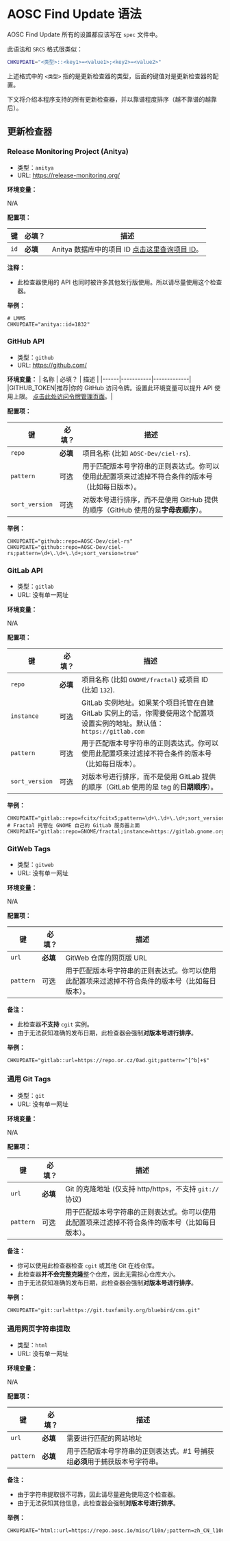 # AOSC Find Update 语法

AOSC Find Update 所有的设置都应该写在 `spec` 文件中。 

此语法和 `SRCS` 格式很类似：

```bash
CHKUPDATE="<类型>::<key1>=<value1>;<key2>=<value2>"
```

上述格式中的 `<类型>` 指的是更新检查器的类型，后面的键值对是更新检查器的配置。

下文将介绍本程序支持的所有更新检查器，并以靠谱程度排序（越不靠谱的越靠后）。

## 更新检查器

### Release Monitoring Project (Anitya)

- 类型：`anitya`
- URL: https://release-monitoring.org/

**环境变量：**
<!--
| 名称 | 必填？ | 描述 |
|------|-----------|-------------|
-->
N/A

**配置项：**

| 键 | 必填？ | 描述 |
|-----|-----------|-------------|
|`id`|**必填**|Anitya 数据库中的项目 ID [点击这里查询项目 ID](https://release-monitoring.org/projects/search/)。|

**注释：**

- 此检查器使用的 API 也同时被许多其他发行版使用。所以请尽量使用这个检查器。

**举例：**

```
# LMMS
CHKUPDATE="anitya::id=1832"
```

### GitHub API

- 类型：`github`
- URL: https://github.com/

**环境变量：**
| 名称 | 必填？ | 描述 |
|------|-----------|-------------|
|GITHUB_TOKEN|推荐|你的 GitHub 访问令牌。设置此环境变量可以提升 API 使用上限。 [点击此处访问令牌管理页面](https://github.com/settings/tokens)。|

**配置项：**

| 键 | 必填？ | 描述 |
|-----|-----------|-------------|
|`repo`|**必填**|项目名称 (比如 `AOSC-Dev/ciel-rs`).|
|`pattern`|可选|用于匹配版本号字符串的正则表达式。你可以使用此配置项来过滤掉不符合条件的版本号（比如每日版本）。|
|`sort_version`|可选|对版本号进行排序，而不是使用 GitHub 提供的顺序（GitHub 使用的是**字母表顺序**）。|

**举例：**

```
CHKUPDATE="github::repo=AOSC-Dev/ciel-rs"
CHKUPDATE="github::repo=AOSC-Dev/ciel-rs;pattern=\d+\.\d+\.\d+;sort_version=true"
```

### GitLab API

- 类型：`gitlab`
- URL: 没有单一网址

**环境变量：**
<!--
| 名称 | 必填？ | 描述 |
|------|-----------|-------------|
-->
N/A

**配置项：**

| 键 |必填？| 描述 |
|-----|-----------|-------------|
|`repo`|**必填**|项目名称 (比如 `GNOME/fractal`) 或项目 ID (比如 `132`).|
|`instance`|可选|GitLab 实例地址。如果某个项目托管在自建 GitLab 实例上的话，你需要使用这个配置项设置实例的地址。默认值：`https://gitlab.com`|
|`pattern`|可选|用于匹配版本号字符串的正则表达式。你可以使用此配置项来过滤掉不符合条件的版本号（比如每日版本）。|
|`sort_version`|可选|对版本号进行排序，而不是使用 GitLab 提供的顺序（GitLab 使用的是 tag 的**日期顺序**）。|

**举例：**

```
CHKUPDATE="gitlab::repo=fcitx/fcitx5;pattern=\d+\.\d+\.\d+;sort_version=true"
# Fractal 托管在 GNOME 自己的 GitLab 服务器上面
CHKUPDATE="gitlab::repo=GNOME/fractal;instance=https://gitlab.gnome.org"
```

### GitWeb Tags

- 类型：`gitweb`
- URL: 没有单一网址

**环境变量：**
<!--
| 名称 | 必填？ | 描述 |
|------|-----------|-------------|
-->
N/A

**配置项：**

| 键 | 必填？ | 描述 |
|-----|-----------|-------------|
|`url`|**必填**|GitWeb 仓库的网页版 URL|
|`pattern`|可选|用于匹配版本号字符串的正则表达式。你可以使用此配置项来过滤掉不符合条件的版本号（比如每日版本）。|

**备注：**

- 此检查器**不支持** `cgit` 实例。
- 由于无法获知准确的发布日期，此检查器会强制**对版本号进行排序**。

**举例：**

```
CHKUPDATE="gitlab::url=https://repo.or.cz/0ad.git;pattern=^[^b]+$"
```

### 通用 Git Tags

- 类型：`git`
- URL: 没有单一网址

**环境变量：**
<!--
| 名称 | 必填？ | 描述 |
|------|-----------|-------------|
-->
N/A

**配置项：**

| 键 | 必填？ | 描述 |
|-----|-----------|-------------|
|`url`|**必填**|Git 的克隆地址 (仅支持 http/https，不支持 `git://` 协议)|
|`pattern`|可选|用于匹配版本号字符串的正则表达式。你可以使用此配置项来过滤掉不符合条件的版本号（比如每日版本）。|

**备注：**

- 你可以使用此检查器检查 `cgit` 或其他 Git 在线仓库。
- 此检查器**并不会完整克隆**整个仓库，因此无需担心仓库大小。
- 由于无法获知准确的发布日期，此检查器会强制**对版本号进行排序**。

**举例：**

```
CHKUPDATE="git::url=https://git.tuxfamily.org/bluebird/cms.git"
```

### 通用网页字符串提取

- 类型：`html`
- URL: 没有单一网址

**环境变量：**
<!--
| 名称 | 必填？ | 描述 |
|------|-----------|-------------|
-->
N/A

**配置项：**

| 键 | 必填？ | 描述 |
|-----|-----------|-------------|
|`url`|**必填**|需要进行匹配的网站地址|
|`pattern`|**必填**|用于匹配版本号字符串的正则表达式。#1 号捕获组**必须**用于捕获版本号字符串。|

**备注：**

- 由于字符串提取很不可靠，因此请尽量避免使用这个检查器。
- 由于无法获知其他信息，此检查器会强制**对版本号进行排序**。

**举例：**

```
CHKUPDATE="html::url=https://repo.aosc.io/misc/l10n/;pattern=zh_CN_l10n_(.+?)\\.pdf"
```
